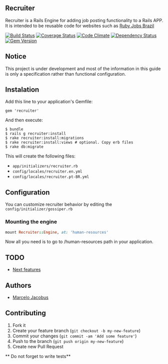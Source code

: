 Recruiter
----------

Recruiter is a Rails Engine for adding job posting functionality to a Rails APP. It is intended to be reusable code for
websites such as [Ruby Jobs Brazil](RubyJobsBrazil.com.br)

[![Build Status](https://travis-ci.org/mjacobus/recruiter.png?branch=master)](https://travis-ci.org/mjacobus/gossiper)
[![Coverage Status](https://coveralls.io/repos/mjacobus/recruiter/badge.png)](https://coveralls.io/r/mjacobus/gossiper)
[![Code Climate](https://codeclimate.com/github/mjacobus/recruiter.png)](https://codeclimate.com/github/mjacobus/gossiper)
[![Dependency Status](https://gemnasium.com/mjacobus/recruiter.png)](https://gemnasium.com/mjacobus/gossiper)
[![Gem Version](https://badge.fury.io/rb/recruiter.png)](http://badge.fury.io/rb/gossiper)

Notice
--------------
This project is under development and most of the information in this guide is only
a specification rather than functional configuration. 

## Instalation

Add this line to your application's Gemfile:

    gem 'recruiter'

And then execute:

    $ bundle
    $ rails g recruiter:install
    $ rake recruiter:install:migrations
    $ rake recruiter:install:views # optional. Copy erb files
    $ rake db:migrate

This will create the following files:

- ```app/initializers/recruiter.rb```
- ```config/locales/recruiter.en.yml```
- ```config/locales/recruiter.pt-BR.yml```

## Configuration

You can customize recruiter behavior by editing the ```config/initializer/gossiper.rb```

### Mounting the engine

```ruby
mount Recruiter::Engine, at: 'human-resources'
```

Now all you need is to go to /human-resources path in your application.

## TODO

- [Next features](https://github.com/mjacobus/recruiter/issues?labels=enhancement&page=1&state=open)

## Authors

- [Marcelo Jacobus](https://github.com/mjacobus)


## Contributing

1. Fork it
2. Create your feature branch (`git checkout -b my-new-feature`)
3. Commit your changes (`git commit -am 'Add some feature'`)
4. Push to the branch (`git push origin my-new-feature`)
5. Create new Pull Request

** Do not forget to write tests**
